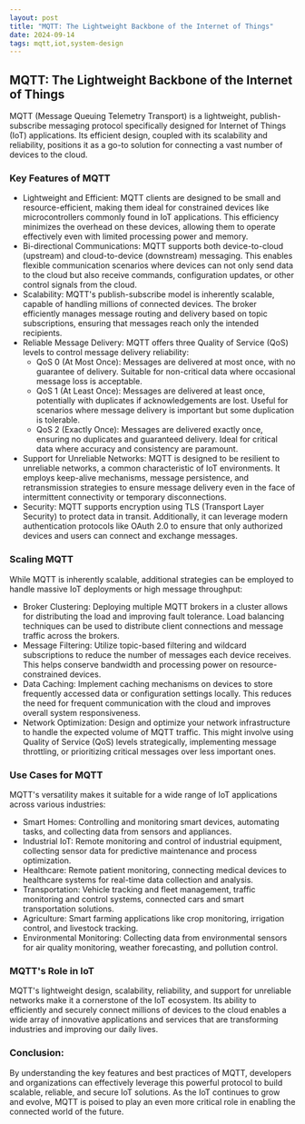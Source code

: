 ```yaml
---
layout: post
title: "MQTT: The Lightweight Backbone of the Internet of Things"
date: 2024-09-14
tags: mqtt,iot,system-design
---
```


## MQTT: The Lightweight Backbone of the Internet of Things

MQTT (Message Queuing Telemetry Transport) is a lightweight, publish-subscribe messaging protocol specifically designed for Internet of Things (IoT) applications. Its efficient design, coupled with its scalability and reliability, positions it as a go-to solution for connecting a vast number of devices to the cloud. 

### Key Features of MQTT

* Lightweight and Efficient: MQTT clients are designed to be small and resource-efficient, making them ideal for constrained devices like microcontrollers commonly found in IoT applications. This efficiency minimizes the overhead on these devices, allowing them to operate effectively even with limited processing power and memory. 
* Bi-directional Communications: MQTT supports both device-to-cloud (upstream) and cloud-to-device (downstream) messaging. This enables flexible communication scenarios where devices can not only send data to the cloud but also receive commands, configuration updates, or other control signals from the cloud. 
* Scalability: MQTT's publish-subscribe model is inherently scalable, capable of handling millions of connected devices. The broker efficiently manages message routing and delivery based on topic subscriptions, ensuring that messages reach only the intended recipients.
* Reliable Message Delivery: MQTT offers three Quality of Service (QoS) levels to control message delivery reliability:
    * QoS 0 (At Most Once): Messages are delivered at most once, with no guarantee of delivery. Suitable for non-critical data where occasional message loss is acceptable.
    * QoS 1 (At Least Once): Messages are delivered at least once, potentially with duplicates if acknowledgements are lost. Useful for scenarios where message delivery is important but some duplication is tolerable.
    * QoS 2 (Exactly Once): Messages are delivered exactly once, ensuring no duplicates and guaranteed delivery. Ideal for critical data where accuracy and consistency are paramount. 
* Support for Unreliable Networks: MQTT is designed to be resilient to unreliable networks, a common characteristic of IoT environments. It employs keep-alive mechanisms, message persistence, and retransmission strategies to ensure message delivery even in the face of intermittent connectivity or temporary disconnections.
* Security: MQTT supports encryption using TLS (Transport Layer Security) to protect data in transit. Additionally, it can leverage modern authentication protocols like OAuth 2.0 to ensure that only authorized devices and users can connect and exchange messages.

### Scaling MQTT

While MQTT is inherently scalable, additional strategies can be employed to handle massive IoT deployments or high message throughput:

* Broker Clustering: Deploying multiple MQTT brokers in a cluster allows for distributing the load and improving fault tolerance. Load balancing techniques can be used to distribute client connections and message traffic across the brokers.
* Message Filtering: Utilize topic-based filtering and wildcard subscriptions to reduce the number of messages each device receives. This helps conserve bandwidth and processing power on resource-constrained devices.
* Data Caching: Implement caching mechanisms on devices to store frequently accessed data or configuration settings locally. This reduces the need for frequent communication with the cloud and improves overall system responsiveness.
* Network Optimization: Design and optimize your network infrastructure to handle the expected volume of MQTT traffic. This might involve using Quality of Service (QoS) levels strategically, implementing message throttling, or prioritizing critical messages over less important ones.

### Use Cases for MQTT

MQTT's versatility makes it suitable for a wide range of IoT applications across various industries:

* Smart Homes: Controlling and monitoring smart devices, automating tasks, and collecting data from sensors and appliances.
* Industrial IoT: Remote monitoring and control of industrial equipment, collecting sensor data for predictive maintenance and process optimization.
* Healthcare: Remote patient monitoring, connecting medical devices to healthcare systems for real-time data collection and analysis.
* Transportation: Vehicle tracking and fleet management, traffic monitoring and control systems, connected cars and smart transportation solutions.
* Agriculture: Smart farming applications like crop monitoring, irrigation control, and livestock tracking.
* Environmental Monitoring: Collecting data from environmental sensors for air quality monitoring, weather forecasting, and pollution control.

### MQTT's Role in IoT

MQTT's lightweight design, scalability, reliability, and support for unreliable networks make it a cornerstone of the IoT ecosystem. Its ability to efficiently and securely connect millions of devices to the cloud enables a wide array of innovative applications and services that are transforming industries and improving our daily lives.

### Conclusion:

By understanding the key features and best practices of MQTT, developers and organizations can effectively leverage this powerful protocol to build scalable, reliable, and secure IoT solutions. As the IoT continues to grow and evolve, MQTT is poised to play an even more critical role in enabling the connected world of the future. 